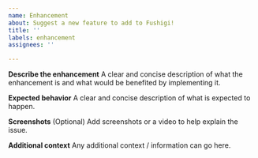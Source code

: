 ```yaml
---
name: Enhancement
about: Suggest a new feature to add to Fushigi!
title: ''
labels: enhancement
assignees: ''

---
```


**Describe the enhancement**
A clear and concise description of what the enhancement is and what would be benefited by implementing it.

**Expected behavior**
A clear and concise description of what is expected to happen.

**Screenshots**
(Optional)
Add screenshots or a video to help explain the issue.

**Additional context**
Any additional context / information can go here.
